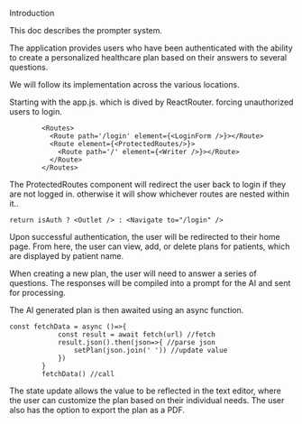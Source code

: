 Introduction

This doc describes the prompter system.

The application provides users who have been authenticated with the ability to create a personalized healthcare plan based on their answers to several questions.

We will follow its implementation across the various locations.

Starting with the app.js. which is dived by ReactRouter. forcing unauthorized users to login.
```
        <Routes>
          <Route path='/login' element={<LoginForm />}></Route>
          <Route element={<ProtectedRoutes/>}>
            <Route path='/' element={<Writer />}></Route>
          </Route>
        </Routes>        
```

The ProtectedRoutes component will redirect the user back to login if they are not logged in. otherwise it will show whichever routes are nested within it..
```
return isAuth ? <Outlet /> : <Navigate to="/login" />
```

Upon successful authentication, the user will be redirected to their home page. From here, the user can view, add, or delete plans for patients, which are displayed by patient name.

When creating a new plan, the user will need to answer a series of questions. The responses will be compiled into a prompt for the AI and sent for processing.

The AI generated plan is then awaited using an async function.
```
const fetchData = async ()=>{
            const result = await fetch(url) //fetch
            result.json().then(json=>{ //parse json
                setPlan(json.join(' ')) //update value
            })
        }
        fetchData() //call
```

The state update allows the value to be reflected in the text editor, where the user can customize the plan based on their individual needs. The user also has the option to export the plan as a PDF.
